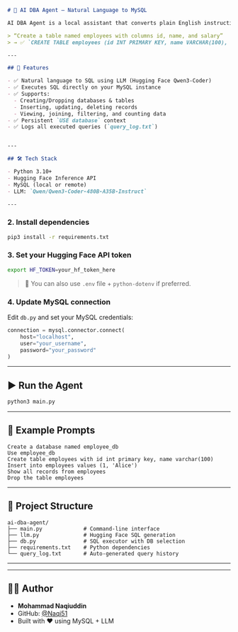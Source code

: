 
````markdown
# 🤖 AI DBA Agent – Natural Language to MySQL

AI DBA Agent is a local assistant that converts plain English instructions into valid MySQL queries and executes them on a connected MySQL database.

> “Create a table named employees with columns id, name, and salary”  
> → ✅ `CREATE TABLE employees (id INT PRIMARY KEY, name VARCHAR(100), salary FLOAT);`

---

## 🚀 Features

- ✅ Natural language to SQL using LLM (Hugging Face Qwen3-Coder)
- ✅ Executes SQL directly on your MySQL instance
- ✅ Supports:
  - Creating/Dropping databases & tables
  - Inserting, updating, deleting records
  - Viewing, joining, filtering, and counting data
- ✅ Persistent `USE database` context
- ✅ Logs all executed queries (`query_log.txt`)


---

## 🛠️ Tech Stack

- Python 3.10+
- Hugging Face Inference API
- MySQL (local or remote)
- LLM: `Qwen/Qwen3-Coder-480B-A35B-Instruct`

---


````

### 2. Install dependencies

```bash
pip3 install -r requirements.txt
```

### 3. Set your Hugging Face API token

```bash
export HF_TOKEN=your_hf_token_here
```

> 🔐 You can also use `.env` file + `python-dotenv` if preferred.

### 4. Update MySQL connection

Edit `db.py` and set your MySQL credentials:

```python
connection = mysql.connector.connect(
    host="localhost",
    user="your_username",
    password="your_password"
)
```

---

## ▶️ Run the Agent

```bash
python3 main.py
```

---

## 💬 Example Prompts

```text
Create a database named employee_db
Use employee_db
Create table employees with id int primary key, name varchar(100)
Insert into employees values (1, 'Alice')
Show all records from employees
Drop the table employees
```

---

## 📁 Project Structure

```
ai-dba-agent/
├── main.py             # Command-line interface
├── llm.py              # Hugging Face SQL generation
├── db.py               # SQL executor with DB selection
├── requirements.txt    # Python dependencies
└── query_log.txt       # Auto-generated query history
```

---


---

## 🙋‍♂️ Author

* **Mohammad Naqiuddin**
* GitHub: [@Naqi51](https://github.com/Naqi51)
* Built with ❤️ using MySQL + LLM

